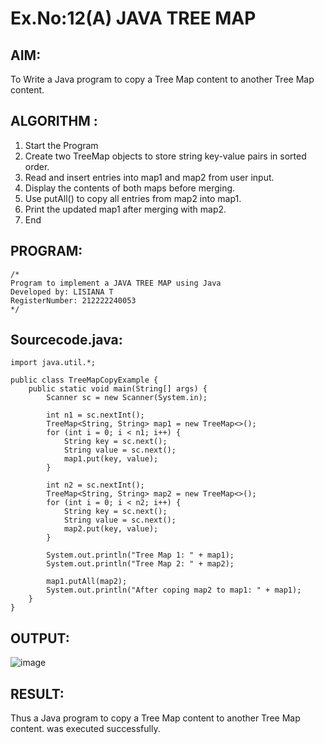 # Ex.No:12(A)         JAVA TREE MAP
## AIM:
 To Write a Java program to copy a Tree Map content to another Tree Map content.

## ALGORITHM :

1.	Start the Program
2.	Create two TreeMap objects to store string key-value pairs in sorted order.
3.	Read and insert entries into map1 and map2 from user input.
4.	Display the contents of both maps before merging.
5.	Use putAll() to copy all entries from map2 into map1.
6.	Print the updated map1 after merging with map2.
7.	End



## PROGRAM:
 ```
/*
Program to implement a JAVA TREE MAP using Java
Developed by: LISIANA T
RegisterNumber: 212222240053 
*/
```

## Sourcecode.java:
```
import java.util.*;

public class TreeMapCopyExample {
    public static void main(String[] args) {
        Scanner sc = new Scanner(System.in);

        int n1 = sc.nextInt();
        TreeMap<String, String> map1 = new TreeMap<>();
        for (int i = 0; i < n1; i++) {
            String key = sc.next();
            String value = sc.next();
            map1.put(key, value);
        }

        int n2 = sc.nextInt();
        TreeMap<String, String> map2 = new TreeMap<>();
        for (int i = 0; i < n2; i++) {
            String key = sc.next();
            String value = sc.next();
            map2.put(key, value);
        }

        System.out.println("Tree Map 1: " + map1);
        System.out.println("Tree Map 2: " + map2);

        map1.putAll(map2);
        System.out.println("After coping map2 to map1: " + map1);
    }
}
```

## OUTPUT:

![image](https://github.com/user-attachments/assets/309ea768-e76f-4fbc-96cd-bb1d8e017e71)


## RESULT:
Thus  a Java program to copy a Tree Map content to another Tree Map content. was executed successfully.
